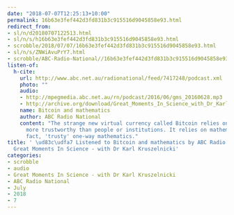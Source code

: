 ```yaml
---
date: "2018-07-07T12:25:13+10:00"
permalink: 16b63e3fef442d3fd831b3c915516d9045858e93.html
redirect_from:
- sl/n/d20180707122513.html
- sl/n/s/h16b63e3fef442d3fd831b3c915516d9045858e93.html
- scrobble/2018/07/07/16b63e3fef442d3fd831b3c915516d9045858e93.html
- sl/n/s/ZNWiAvuPrY7.html
- scrobble/ABC-Radio-National//16b63e3fef442d3fd831b3c915516d9045858e93.html
listen-of:
  h-cite:
    url: http://www.abc.net.au/radionational/feed/7417248/podcast.xml
    photo: ""
    audio:
    - http://mpegmedia.abc.net.au/rn/podcast/2016/06/gms_20160628.mp3
    - http://archive.org/download/Great_Moments_In_Science_with_Dr_Karl_Kruszelnicki-Podcast-by-ABC_Radio_National/Bitcoin_and_mathematics.mp3
    name: Bitcoin and mathematics
    author: ABC Radio National
    content: "The strange new virtual currency called Bitcoin relies on something
      more trustworthy than people or institutions. It relies on mathematics\u2014in
      fact, 'trusty' one-way mathematics."
title: ' \ud83c\udfa7 Listened to Bitcoin and mathematics by ABC Radio National From
  Great Moments In Science - with Dr Karl Kruszelnicki'
categories:
- scrobble
- audio
- Great Moments In Science - with Dr Karl Kruszelnicki
- ABC Radio National
- July
- 2018
- 7
---
```

